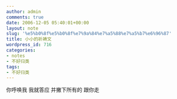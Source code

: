 ```yaml
---
author: admin
comments: true
date: 2006-12-05 05:40:01+00:00
layout: note
slug: '%e5%b0%8f%e5%b0%8f%e7%9a%84%e7%a5%88%e7%a5%b7%e6%96%87'
title: 小小的祈祷文
wordpress_id: 716
categories:
- notes
- 不好归类
tags:
- 不好归类
---
```


你呼唤我
我就答应
并撇下所有的
跟你走
